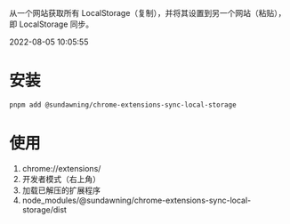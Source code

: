 从一个网站获取所有 LocalStorage（复制），并将其设置到另一个网站（粘贴），即 LocalStorage 同步。

2022-08-05 10:05:55

# 安装

```sh
pnpm add @sundawning/chrome-extensions-sync-local-storage
```

# 使用

1. chrome://extensions/
2. 开发者模式（右上角）
3. 加载已解压的扩展程序
4. node_modules/@sundawning/chrome-extensions-sync-local-storage/dist
